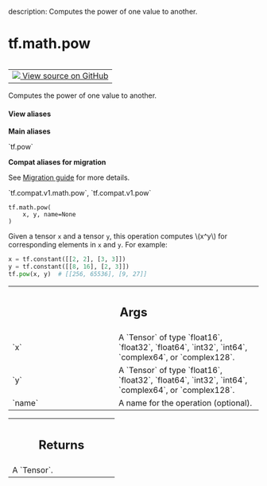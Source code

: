description: Computes the power of one value to another.

<div itemscope itemtype="http://developers.google.com/ReferenceObject">
<meta itemprop="name" content="tf.math.pow" />
<meta itemprop="path" content="Stable" />
</div>

# tf.math.pow

<!-- Insert buttons and diff -->

<table class="tfo-notebook-buttons tfo-api nocontent" align="left">
<td>
  <a target="_blank" href="https://github.com/tensorflow/tensorflow/blob/r2.2/tensorflow/python/ops/math_ops.py#L481-L506">
    <img src="https://www.tensorflow.org/images/GitHub-Mark-32px.png" />
    View source on GitHub
  </a>
</td>
</table>



Computes the power of one value to another.

<section class="expandable">
  <h4 class="showalways">View aliases</h4>
  <p>
<b>Main aliases</b>
<p>`tf.pow`</p>

<b>Compat aliases for migration</b>
<p>See
<a href="https://www.tensorflow.org/guide/migrate">Migration guide</a> for
more details.</p>
<p>`tf.compat.v1.math.pow`, `tf.compat.v1.pow`</p>
</p>
</section>

<pre class="devsite-click-to-copy prettyprint lang-py tfo-signature-link">
<code>tf.math.pow(
    x, y, name=None
)
</code></pre>



<!-- Placeholder for "Used in" -->

Given a tensor `x` and a tensor `y`, this operation computes \\(x^y\\) for
corresponding elements in `x` and `y`. For example:

```python
x = tf.constant([[2, 2], [3, 3]])
y = tf.constant([[8, 16], [2, 3]])
tf.pow(x, y)  # [[256, 65536], [9, 27]]
```

<!-- Tabular view -->
 <table class="responsive fixed orange">
<colgroup><col width="214px"><col></colgroup>
<tr><th colspan="2"><h2 class="add-link">Args</h2></th></tr>

<tr>
<td>
`x`
</td>
<td>
A `Tensor` of type `float16`, `float32`, `float64`, `int32`, `int64`,
`complex64`, or `complex128`.
</td>
</tr><tr>
<td>
`y`
</td>
<td>
A `Tensor` of type `float16`, `float32`, `float64`, `int32`, `int64`,
`complex64`, or `complex128`.
</td>
</tr><tr>
<td>
`name`
</td>
<td>
A name for the operation (optional).
</td>
</tr>
</table>



<!-- Tabular view -->
 <table class="responsive fixed orange">
<colgroup><col width="214px"><col></colgroup>
<tr><th colspan="2"><h2 class="add-link">Returns</h2></th></tr>
<tr class="alt">
<td colspan="2">
A `Tensor`.
</td>
</tr>

</table>

